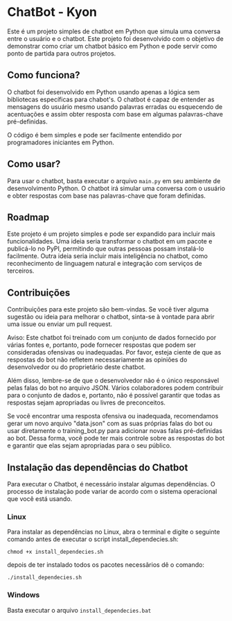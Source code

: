 # ChatBot - Kyon

Este é um projeto simples de chatbot em Python que simula uma conversa entre o usuário e o chatbot. Este projeto foi desenvolvido com o objetivo de demonstrar como criar um chatbot básico em Python e pode servir como ponto de partida para outros projetos.

## Como funciona?

O chatbot foi desenvolvido em Python usando apenas a lógica sem bibliotecas específicas para chabot's. O chatbot é capaz de entender as mensagens do usuário mesmo usando palavras erradas ou esquecendo de acentuações e assim obter resposta com base em algumas palavras-chave pré-definidas.

O código é bem simples e pode ser facilmente entendido por programadores iniciantes em Python.

## Como usar?

Para usar o chatbot, basta executar o arquivo `main.py` em seu ambiente de desenvolvimento Python. O chatbot irá simular uma conversa com o usuário e obter respostas com base nas palavras-chave que foram definidas.

## Roadmap

Este projeto é um projeto simples e pode ser expandido para incluir mais funcionalidades. Uma ideia seria transformar o chatbot em um pacote e publicá-lo no PyPI, permitindo que outras pessoas possam instalá-lo facilmente. Outra ideia seria incluir mais inteligência no chatbot, como reconhecimento de linguagem natural e integração com serviços de terceiros.

## Contribuições

Contribuições para este projeto são bem-vindas. Se você tiver alguma sugestão ou ideia para melhorar o chatbot, sinta-se à vontade para abrir uma issue ou enviar um pull request.

Aviso: Este chatbot foi treinado com um conjunto de dados fornecido por várias fontes e, portanto, pode fornecer respostas que podem ser consideradas ofensivas ou inadequadas. Por favor, esteja ciente de que as respostas do bot não refletem necessariamente as opiniões do desenvolvedor ou do proprietário deste chatbot.

Além disso, lembre-se de que o desenvolvedor não é o único responsável pelas falas do bot no arquivo JSON. Vários colaboradores podem contribuir para o conjunto de dados e, portanto, não é possível garantir que todas as respostas sejam apropriadas ou livres de preconceitos.

Se você encontrar uma resposta ofensiva ou inadequada, recomendamos gerar um novo arquivo "data.json" com as suas próprias falas do bot ou usar diretamente o training_bot.py para adicionar novas falas pré-definidas ao bot. Dessa forma, você pode ter mais controle sobre as respostas do bot e garantir que elas sejam apropriadas para o seu público.

## Instalação das dependências do Chatbot

Para executar o Chatbot, é necessário instalar algumas dependências. O processo de instalação pode variar de acordo com o sistema operacional que você está usando.

### Linux

Para instalar as dependências no Linux, abra o terminal e digite o seguinte comando antes de executar o script install_dependecies.sh:
```text
chmod +x install_dependecies.sh
```
depois de ter instalado todos os pacotes necessãrios dê o comando:

```text
./install_dependecies.sh
```

### Windows  
Basta executar o arquivo ```install_dependecies.bat```
